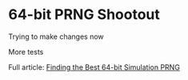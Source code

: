 # 64-bit PRNG Shootout

Trying to make changes now

More tests

Full article: [Finding the Best 64-bit Simulation PRNG][a]


[a]: http://nullprogram.com/blog/2017/09/21/
